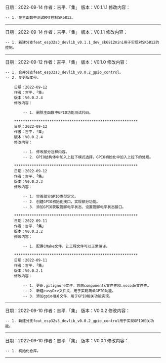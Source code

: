 日期：2022-09-14
作者：吉平.「集」
版本：V0.1.1.1
修改内容：

    -- 1. 在主函数中测试RMT控制SK6812。

********************************************************
日期：2022-09-14
作者：吉平.「集」
版本：V0.1.1
修改内容：

    -- 1. 新建分支feat_esp32s3_devlib_v0.1.1_dev_sk6812mini用于实现对SK6812的控制。

********************************************************
日期：2022-09-12
作者：吉平.「集」
版本：V0.1.0
修改内容：

    -- 1. 合并分支feat_esp32s3_devlib_v0.0.2_gpio_control。
    -- 2. 变更版本号。

        日期：2022-09-12
        作者：吉平.「集」
        版本：V0.0.2.4
        修改内容：

            -- 1. 删除主函数中GPIO功能测试代码。

        ********************************************************
        日期：2022-09-12
        作者：吉平.「集」
        版本：V0.0.2.4
        修改内容：

            -- 1. 修改部分注释内容。
            -- 2. GPIO结构体中加入上拉下模式选择，GPIO初始化中加入上拉下的处理。

        ********************************************************
        日期：2022-09-12
        作者：吉平.「集」
        版本：V0.0.2.3
        修改内容：

            -- 1. 完善部分GPIO类型定义。
            -- 2. 创建GPIO初始化接口，实现部分功能。
            -- 3. 添加GPIO获取管脚电平状态、设置管脚电平状态接口。

        ********************************************************
        日期：2022-09-11
        作者：吉平.「集」
        版本：V0.0.2.2
        修改内容：

            -- 1. 配置CMake文件，让工程文件可以正常编译。

        ********************************************************
        日期：2022-09-11
        作者：吉平.「集」
        版本：V0.0.2.1
        修改内容：

            -- 1. 更新.gitignore文件，忽略components文件夹和.vscode文件夹。
            -- 2. 新建easyDrv文件夹，用于实现简单GPIO功能。
            -- 3. 添加gpio相关文件，用于GPIO相关功能实现。

********************************************************
日期：2022-09-10
作者：吉平.「集」
版本：V0.0.2
修改内容：

    -- 1. 新建分支feat_esp32s3_devlib_v0.0.2_gpio_control用于实现GPIO相关功能。

********************************************************
日期：2022-09-10
作者：吉平.「集」
版本：V0.0.1
修改内容：

    -- 1. 初始化仓库。

********************************************************